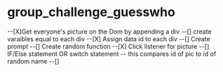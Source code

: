 # group_challenge_guesswho

--[X]Get everyone's picture on the Dom by appending a div
--[] create varaibles equal to each div
--[X] Assign data id to each div
--[] Create prompt
--[] Create random function
--[X] Click listener for picture
--[] IF/Else statement OR switch statement -- this compares id of pic to id of random name
--[]  
